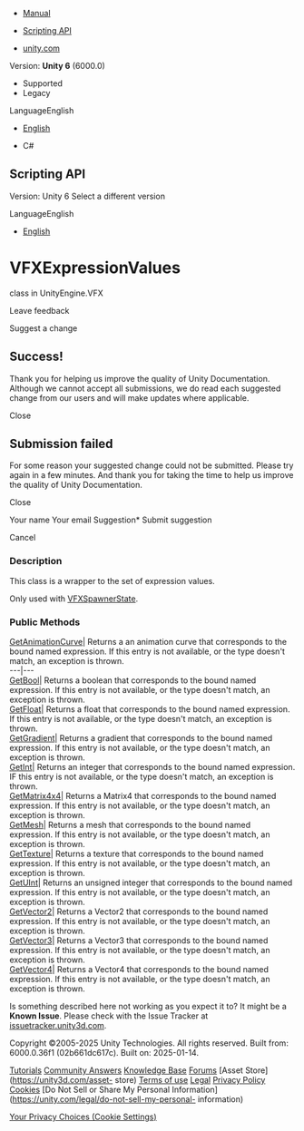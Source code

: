[ ]()

  * [Manual](../Manual/index.html)
  * [Scripting API](../ScriptReference/index.html)

  * [unity.com](https://unity.com/)

Version: **Unity 6** (6000.0)

  * Supported
  * Legacy

LanguageEnglish

  * [English]()

  * C#

[ ](https://docs.unity3d.com)

## Scripting API

Version: Unity 6 Select a different version

LanguageEnglish

  * [English]()

# VFXExpressionValues

class in UnityEngine.VFX

Leave feedback

Suggest a change

## Success!

Thank you for helping us improve the quality of Unity Documentation. Although
we cannot accept all submissions, we do read each suggested change from our
users and will make updates where applicable.

Close

## Submission failed

For some reason your suggested change could not be submitted. Please <a>try
again</a> in a few minutes. And thank you for taking the time to help us
improve the quality of Unity Documentation.

Close

Your name Your email Suggestion* Submit suggestion

Cancel

[ ]()

### Description

This class is a wrapper to the set of expression values.

Only used with [VFXSpawnerState](VFX.VFXSpawnerState.html).

### Public Methods

[GetAnimationCurve](VFX.VFXExpressionValues.GetAnimationCurve.html)| Returns a
an animation curve that corresponds to the bound named expression. If this
entry is not available, or the type doesn't match, an exception is thrown.  
---|---  
[GetBool](VFX.VFXExpressionValues.GetBool.html)| Returns a boolean that
corresponds to the bound named expression. If this entry is not available, or
the type doesn't match, an exception is thrown.  
[GetFloat](VFX.VFXExpressionValues.GetFloat.html)| Returns a float that
corresponds to the bound named expression. If this entry is not available, or
the type doesn't match, an exception is thrown.  
[GetGradient](VFX.VFXExpressionValues.GetGradient.html)| Returns a gradient
that corresponds to the bound named expression. If this entry is not
available, or the type doesn't match, an exception is thrown.  
[GetInt](VFX.VFXExpressionValues.GetInt.html)| Returns an integer that
corresponds to the bound named expression. IF this entry is not available, or
the type doesn't match, an exception is thrown.  
[GetMatrix4x4](VFX.VFXExpressionValues.GetMatrix4x4.html)| Returns a Matrix4
that corresponds to the bound named expression. If this entry is not
available, or the type doesn't match, an exception is thrown.  
[GetMesh](VFX.VFXExpressionValues.GetMesh.html)| Returns a mesh that
corresponds to the bound named expression. If this entry is not available, or
the type doesn't match, an exception is thrown.  
[GetTexture](VFX.VFXExpressionValues.GetTexture.html)| Returns a texture that
corresponds to the bound named expression. If this entry is not available, or
the type doesn't match, an exception is thrown.  
[GetUInt](VFX.VFXExpressionValues.GetUInt.html)| Returns an unsigned integer
that corresponds to the bound named expression. If this entry is not
available, or the type doesn't match, an exception is thrown.  
[GetVector2](VFX.VFXExpressionValues.GetVector2.html)| Returns a Vector2 that
corresponds to the bound named expression. If this entry is not available, or
the type doesn't match, an exception is thrown.  
[GetVector3](VFX.VFXExpressionValues.GetVector3.html)| Returns a Vector3 that
corresponds to the bound named expression. If this entry is not available, or
the type doesn't match, an exception is thrown.  
[GetVector4](VFX.VFXExpressionValues.GetVector4.html)| Returns a Vector4 that
corresponds to the bound named expression. If this entry is not available, or
the type doesn't match, an exception is thrown.  
  
Is something described here not working as you expect it to? It might be a
**Known Issue**. Please check with the Issue Tracker at
[issuetracker.unity3d.com](https://issuetracker.unity3d.com).

Copyright ©2005-2025 Unity Technologies. All rights reserved. Built from:
6000.0.36f1 (02b661dc617c). Built on: 2025-01-14.

[Tutorials](https://unity3d.com/learn) [Community
Answers](https://answers.unity3d.com) [Knowledge
Base](https://support.unity3d.com/hc/en-us)
[Forums](https://forum.unity3d.com) [Asset Store](https://unity3d.com/asset-
store) [Terms of use](https://docs.unity3d.com/Manual/TermsOfUse.html)
[Legal](https://unity.com/legal) [Privacy
Policy](https://unity.com/legal/privacy-policy)
[Cookies](https://unity.com/legal/cookie-policy) [Do Not Sell or Share My
Personal Information](https://unity.com/legal/do-not-sell-my-personal-
information)

[Your Privacy Choices (Cookie Settings)](javascript:void\(0\);)

